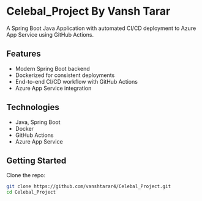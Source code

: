 # Celebal_Project By Vansh Tarar

A Spring Boot Java Application with automated CI/CD deployment to Azure App Service using GitHub Actions.

## Features
- Modern Spring Boot backend
- Dockerized for consistent deployments
- End-to-end CI/CD workflow with GitHub Actions
- Azure App Service integration

## Technologies
- Java, Spring Boot
- Docker
- GitHub Actions
- Azure App Service

## Getting Started

Clone the repo:
```bash
git clone https://github.com/vanshtarar4/Celebal_Project.git
cd Celebal_Project
```
